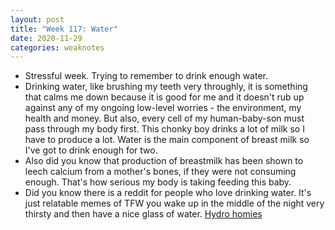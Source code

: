 ```yaml
---
layout: post
title: "Week 117: Water"
date: 2020-11-29
categories: weaknotes
---
```

* Stressful week. Trying to remember to drink enough water.
* Drinking water, like brushing my teeth very throughly, it is something that calms me down because it is good for me and it doesn't rub up against any of my ongoing low-level worries - the environment, my health and money. But also, every cell of my human-baby-son must pass through my body first. This chonky boy drinks a lot of milk so I have to produce a lot. Water is the main component of breast milk so I've got to drink enough for two.
* Also did you know that production of breastmilk has been shown to leech calcium from a mother's bones, if they were not consuming enough. That's how serious my body is taking feeding this baby.
* Did you know there is a reddit for people who love drinking water. It's just relatable memes of TFW you wake up in the middle of the night very thirsty and then have a nice glass of water. [Hydro homies](https://www.reddit.com/r/HydroHomies/)
